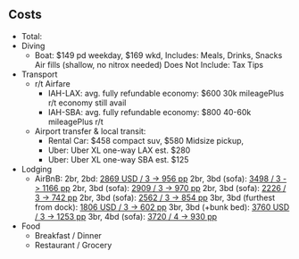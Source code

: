 ## Costs
* Total: 
* Diving
	* Boat: $149 pd weekday, $169 wkd,
		Includes:
			Meals, Drinks, Snacks
			Air fills (shallow, no nitrox needed)
		Does Not Include:
			Tax
			Tips
* Transport
	* r/t Airfare 
		* IAH-LAX: avg. fully refundable economy: $600
			30k mileagePlus r/t economy still avail
		* IAH-SBA: avg. fully refundable economy: $800
			40-60k mileagePlus r/t
	* Airport transfer & local transit:
		* Rental Car: $458 compact suv, $580 Midsize pickup, 
		* Uber: Uber XL one-way LAX est. $280
		* Uber: Uber XL one-way SBA est. $125 
* Lodging
	* AirBnB:
		2br, 2bd: [2869 USD / 3 -> 956 pp](https://www.airbnb.com/rooms/46276445?adults=2&check_in=2022-06-08&check_out=2022-06-13&federated_search_id=becb0abc-6735-4646-a500-1f9614c710a2&source_impression_id=p3_1648572274_xmZXWv1c5KCY4KAE)
		2br, 3bd (sofa): [3498 / 3 -> 1166 pp](https://www.airbnb.com/rooms/44902499?adults=4&location=Ventura%2C%20California%2C%20United%20States&check_in=2022-06-08&check_out=2022-06-13&federated_search_id=382d48b4-5e6a-4bcc-911f-2b5661158e13&source_impression_id=p3_1648573471_8Mew5OmABQFKbEhQ)
		2br, 3bd (sofa): [2909 / 3 -> 970 pp](https://www.airbnb.com/rooms/49517961?adults=4&check_in=2022-06-08&check_out=2022-06-13&federated_search_id=6993ae1c-8177-4267-a37e-012c29f300f0&source_impression_id=p3_1648572821_Hi2nvDzks1DENDe1)
		2br, 3bd (sofa): [2226 / 3 -> 742 pp](https://www.airbnb.com/rooms/34025554?adults=4&check_in=2022-06-08&check_out=2022-06-13&federated_search_id=6993ae1c-8177-4267-a37e-012c29f300f0&source_impression_id=p3_1648572962_dMi9x41Y1VAOGDA6)
		2br, 3bd (sofa): [2562 / 3 -> 854 pp](https://www.airbnb.com/rooms/38270651?adults=6&check_in=2022-06-08&check_out=2022-06-13&federated_search_id=94db9f31-f1e9-492b-94e7-217c7b712050&source_impression_id=p3_1648572541_Ll96m1XtwAFSH8sK)
		3br, 3bd (furthest from dock): [1806 USD / 3 -> 602 pp](https://www.airbnb.com/rooms/52058454?adults=4&check_in=2022-06-08&check_out=2022-06-13&federated_search_id=e28021f4-4890-4300-91b9-0f116ebf6ea6&source_impression_id=p3_1648572021_3bqN3yzO%2B4DoXl6D)
		3br, 3bd (+bunk bed): [3760 USD / 3 -> 1253 pp](https://www.airbnb.com/rooms/14282708?adults=6&check_in=2022-06-08&check_out=2022-06-13&federated_search_id=43cc9b08-afb7-4cff-af99-af3e91e1d7dd&source_impression_id=p3_1648572369_qSwO%2BcZeC8TLdPE2)
		3br, 4bd (sofa): [3720 / 4 -> 930 pp](https://www.airbnb.com/rooms/49034458?adults=4&check_in=2022-06-08&check_out=2022-06-13&federated_search_id=6993ae1c-8177-4267-a37e-012c29f300f0&source_impression_id=p3_1648573111_KpmLw2pvWhQN7zKi) 
* Food
	* Breakfast / Dinner 
	* Restaurant / Grocery
